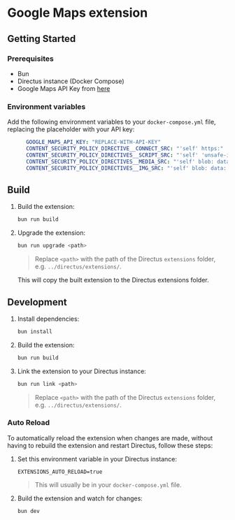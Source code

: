 # Google Maps extension

## Getting Started

### Prerequisites

- Bun
- Directus instance (Docker Compose)
- Google Maps API Key from [here](https://developers.google.com/maps/documentation/javascript/get-api-key)

### Environment variables

Add the following environment variables to your `docker-compose.yml` file, replacing the placeholder with your API key:

```yml
      GOOGLE_MAPS_API_KEY: "REPLACE-WITH-API-KEY"
      CONTENT_SECURITY_POLICY_DIRECTIVE__CONNECT_SRC: "'self' https:"
      CONTENT_SECURITY_POLICY_DIRECTIVES__SCRIPT_SRC: "'self' 'unsafe-inline' 'unsafe-eval' https://maps.googleapis.com"
      CONTENT_SECURITY_POLICY_DIRECTIVES__MEDIA_SRC: "'self' blob: data: https://maps.gstatic.com https://maps.googleapis.com"
      CONTENT_SECURITY_POLICY_DIRECTIVES__IMG_SRC: "'self' blob: data: https://maps.gstatic.com https://maps.googleapis.com khmdb0.google.com khmdb0.googleapis.com khmdb1.google.com khmdb1.googleapis.com khm.google.com khm.googleapis.com khm0.google.com khm0.googleapis.com khm1.google.com khm1.googleapis.com khms0.google.com khms0.googleapis.com khms1.google.com khms1.googleapis.com khms2.google.com khms2.googleapis.com khms3.google.com khms3.googleapis.com streetviewpixels-pa.googleapis.com"
```

## Build

1. Build the extension:

   ```bash
   bun run build
   ```

2. Upgrade the extension:

   ```bash
   bun run upgrade <path>
   ```

   > Replace `<path>` with the path of the Directus `extensions` folder, e.g. `../directus/extensions/`.

   This will copy the built extension to the Directus extensions folder.

## Development

1. Install dependencies:

   ```bash
   bun install
   ```

2. Build the extension:

   ```bash
   bun run build
   ```

3. Link the extension to your Directus instance:

   ```bash
   bun run link <path>
   ```

   > Replace `<path>` with the path of the Directus `extensions` folder, e.g. `../directus/extensions/`.

### Auto Reload

To automatically reload the extension when changes are made, without having to rebuild the extension and restart Directus, follow these steps:

1. Set this environment variable in your Directus instance:

   ```env
   EXTENSIONS_AUTO_RELOAD=true
   ```

   > This will usually be in your `docker-compose.yml` file.

2. Build the extension and watch for changes:

   ```bash
   bun dev
   ```
